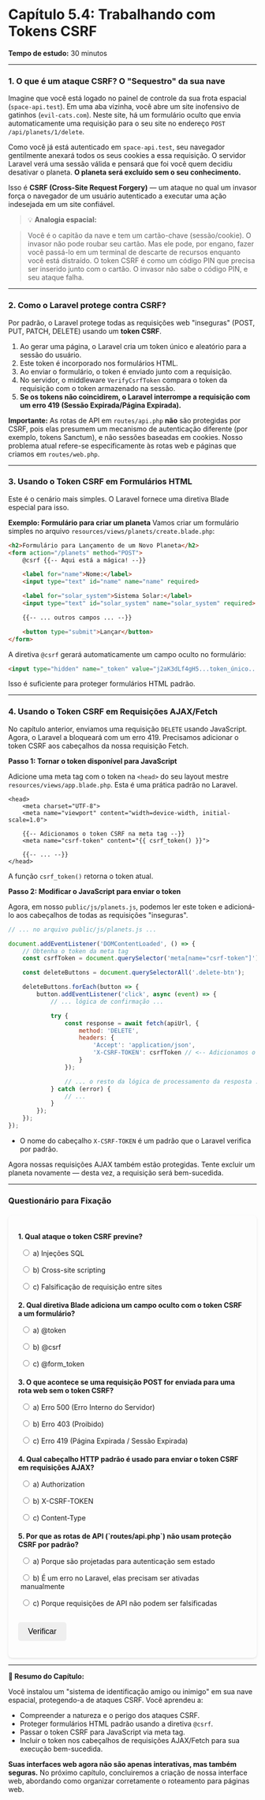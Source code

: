 # **Capítulo 5.4: Trabalhando com Tokens CSRF**
**Tempo de estudo:** 30 minutos

---

### **1. O que é um ataque CSRF? O "Sequestro" da sua nave**

Imagine que você está logado no painel de controle da sua frota espacial (`space-api.test`). Em uma aba vizinha, você abre um site inofensivo de gatinhos (`evil-cats.com`). Neste site, há um formulário oculto que envia automaticamente uma requisição para o seu site no endereço `POST /api/planets/1/delete`.

Como você já está autenticado em `space-api.test`, seu navegador gentilmente anexará todos os seus cookies a essa requisição. O servidor Laravel verá uma sessão válida e pensará que foi você quem decidiu desativar o planeta. **O planeta será excluído sem o seu conhecimento.**

Isso é **CSRF (Cross-Site Request Forgery)** — um ataque no qual um invasor força o navegador de um usuário autenticado a executar uma ação indesejada em um site confiável.

> 💡 **Analogia espacial:**

> Você é o capitão da nave e tem um cartão-chave (sessão/cookie). O invasor não pode roubar seu cartão. Mas ele pode, por engano, fazer você passá-lo em um terminal de descarte de recursos enquanto você está distraído. O token CSRF é como um código PIN que precisa ser inserido junto com o cartão. O invasor não sabe o código PIN, e seu ataque falha.

---

### **2. Como o Laravel protege contra CSRF?**

Por padrão, o Laravel protege todas as requisições web "inseguras" (POST, PUT, PATCH, DELETE) usando um **token CSRF**.

1.  Ao gerar uma página, o Laravel cria um token único e aleatório para a sessão do usuário.
2.  Este token é incorporado nos formulários HTML.
3.  Ao enviar o formulário, o token é enviado junto com a requisição.
4.  No servidor, o middleware `VerifyCsrfToken` compara o token da requisição com o token armazenado na sessão.
5.  **Se os tokens não coincidirem, o Laravel interrompe a requisição com um erro 419 (Sessão Expirada/Página Expirada).**

**Importante:** As rotas de API em `routes/api.php` **não** são protegidas por CSRF, pois elas presumem um mecanismo de autenticação diferente (por exemplo, tokens Sanctum), e não sessões baseadas em cookies. Nosso problema atual refere-se especificamente às rotas web e páginas que criamos em `routes/web.php`.

---

### **3. Usando o Token CSRF em Formulários HTML**
Este é o cenário mais simples. O Laravel fornece uma diretiva Blade especial para isso.

**Exemplo: Formulário para criar um planeta**
Vamos criar um formulário simples no arquivo `resources/views/planets/create.blade.php`:

```html
<h2>Formulário para Lançamento de um Novo Planeta</h2>
<form action="/planets" method="POST">
    @csrf {{-- Aqui está a mágica! --}}

    <label for="name">Nome:</label>
    <input type="text" id="name" name="name" required>

    <label for="solar_system">Sistema Solar:</label>
    <input type="text" id="solar_system" name="solar_system" required>

    {{-- ... outros campos ... --}}

    <button type="submit">Lançar</button>
</form>
```

A diretiva `@csrf` gerará automaticamente um campo oculto no formulário:
```html
<input type="hidden" name="_token" value="j2aK3dLf4gH5...token_único...">
```

Isso é suficiente para proteger formulários HTML padrão.

---

### **4. Usando o Token CSRF em Requisições AJAX/Fetch**

No capítulo anterior, enviamos uma requisição `DELETE` usando JavaScript. Agora, o Laravel a bloqueará com um erro 419. Precisamos adicionar o token CSRF aos cabeçalhos da nossa requisição Fetch.

**Passo 1: Tornar o token disponível para JavaScript**

Adicione uma meta tag com o token na `<head>` do seu layout mestre `resources/views/app.blade.php`. Esta é uma prática padrão no Laravel.

```blade
<head>
    <meta charset="UTF-8">
    <meta name="viewport" content="width=device-width, initial-scale=1.0">

    {{-- Adicionamos o token CSRF na meta tag --}}
    <meta name="csrf-token" content="{{ csrf_token() }}">

    {{-- ... --}}
</head>
```

A função `csrf_token()` retorna o token atual.

**Passo 2: Modificar o JavaScript para enviar o token**

Agora, em nosso `public/js/planets.js`, podemos ler este token e adicioná-lo aos cabeçalhos de todas as requisições "inseguras".

```javascript
// ... no arquivo public/js/planets.js ...

document.addEventListener('DOMContentLoaded', () => {
    // Obtenha o token da meta tag
    const csrfToken = document.querySelector('meta[name="csrf-token"]').getAttribute('content');

    const deleteButtons = document.querySelectorAll('.delete-btn');

    deleteButtons.forEach(button => {
        button.addEventListener('click', async (event) => {
            // ... lógica de confirmação ...

            try {
                const response = await fetch(apiUrl, {
                    method: 'DELETE',
                    headers: {
                        'Accept': 'application/json',
                        'X-CSRF-TOKEN': csrfToken // <-- Adicionamos o token nos cabeçalhos!
                    }
                });

                // ... o resto da lógica de processamento da resposta ...
            } catch (error) {
                // ...
            }
        });
    });
});
```

-   O nome do cabeçalho `X-CSRF-TOKEN` é um padrão que o Laravel verifica por padrão.

Agora nossas requisições AJAX também estão protegidas. Tente excluir um planeta novamente — desta vez, a requisição será bem-sucedida.

---

### **Questionário para Fixação**

<style>
    #quiz-container {
        border-radius: 8px;
        padding: 20px;
        margin-top: 20px;
        box-shadow: 0 2px 4px rgba(0,0,0,0.1);
    }
    .question {
        margin-bottom: 15px;
    }
    .question p {
        font-weight: bold;
        margin-bottom: 10px;
    }
    #quiz-container label {
        display: block;
        margin-bottom: 5px;
        cursor: pointer;
        padding: 5px;
        border-radius: 4px;
    }
    #quiz-container button {
        border: none;
        padding: 10px 20px;
        border-radius: 5px;
        cursor: pointer;
        font-size: 16px;
        margin-top: 10px;
    }
    #quiz-container button:hover {
    }
    #quiz-results {
        margin-top: 20px;
        padding: 15px;
        border-radius: 5px;
    }
</style>

<div id="quiz-container">
  <form id="quiz-form">
    <div class="question">
      <p>1. Qual ataque o token CSRF previne?</p>
      <label><input type="radio" name="q1" value="a"> a) Injeções SQL</label>
      <label><input type="radio" name="q1" value="b"> b) Cross-site scripting</label>
      <label><input type="radio" name="q1" value="c"> c) Falsificação de requisição entre sites</label>
    </div>
    <div class="question">
      <p>2. Qual diretiva Blade adiciona um campo oculto com o token CSRF a um formulário?</p>
      <label><input type="radio" name="q2" value="a"> a) @token</label>
      <label><input type="radio" name="q2" value="b"> b) @csrf</label>
      <label><input type="radio" name="q2" value="c"> c) @form_token</label>
    </div>
    <div class="question">
      <p>3. O que acontece se uma requisição POST for enviada para uma rota web sem o token CSRF?</p>
      <label><input type="radio" name="q3" value="a"> a) Erro 500 (Erro Interno do Servidor)</label>
      <label><input type="radio" name="q3" value="b"> b) Erro 403 (Proibido)</label>
      <label><input type="radio" name="q3" value="c"> c) Erro 419 (Página Expirada / Sessão Expirada)</label>
    </div>
    <div class="question">
      <p>4. Qual cabeçalho HTTP padrão é usado para enviar o token CSRF em requisições AJAX?</p>
      <label><input type="radio" name="q4" value="a"> a) Authorization</label>
      <label><input type="radio" name="q4" value="b"> b) X-CSRF-TOKEN</label>
      <label><input type="radio" name="q4" value="c"> c) Content-Type</label>
    </div>
    <div class="question">
      <p>5. Por que as rotas de API (`routes/api.php`) não usam proteção CSRF por padrão?</p>
      <label><input type="radio" name="q5" value="a"> a) Porque são projetadas para autenticação sem estado</label>
      <label><input type="radio" name="q5" value="b"> b) É um erro no Laravel, elas precisam ser ativadas manualmente</label>
      <label><input type="radio" name="q5" value="c"> c) Porque requisições de API não podem ser falsificadas</label>
    </div>
    <button type="button" onclick="checkQuizAnswers()">Verificar</button>
  </form>
  <div id="quiz-results" style="display:none;"></div>
</div>

<script>
  function checkQuizAnswers() {
    const correctAnswers = { q1: 'c', q2: 'b', q3: 'c', q4: 'b', q5: 'a' };
    const form = document.getElementById('quiz-form');
    const resultsContainer = document.getElementById('quiz-results');
    let score = 0;
    let resultsHTML = '<h4>Resultados:</h4><ul>';

    for (const [question, correctAnswer] of Object.entries(correctAnswers)) {
      const questionDiv = form.querySelector(`input[name="${question}"]`).closest('.question');
      const labels = questionDiv.querySelectorAll('label');
      labels.forEach(l => {
          l.style.color = 'inherit';
          l.style.fontWeight = 'normal';
          l.style.border = 'none';
      });

      const userAnswer = form.elements[question] ? form.elements[question].value : undefined;

      if (userAnswer) {
        const selectedLabel = form.querySelector(`input[name="${question}"][value="${userAnswer}"]`).parentElement;
        if (userAnswer === correctAnswer) {
          score++;
          selectedLabel.style.fontWeight = 'bold';
          resultsHTML += `<li>Questão ${question.slice(1)}: <span style="color:green;">Correto!</span></li>`;
        } else {
          selectedLabel.style.fontWeight = 'bold';
          const correctLabel = form.querySelector(`input[name="${question}"][value="${correctAnswer}"]`).parentElement;
          correctLabel.style.fontWeight = 'bold';
          resultsHTML += `<li>Questão ${question.slice(1)}: <span style="color:red;">Incorreto.</span> Resposta correta: <b>${correctAnswer.toUpperCase()}</b></li>`;
        }
      } else {
        resultsHTML += `<li>Questão ${question.slice(1)}: <span style="color:orange;">Sem resposta.</span></li>`;
      }
    }

    resultsHTML += `</ul><p><b>Seu resultado: ${score} de ${Object.keys(correctAnswers).length}</b></p>`;
    resultsContainer.innerHTML = resultsHTML;
    resultsContainer.style.display = 'block';
  }
</script>

---
**🚀 Resumo do Capítulo:**

Você instalou um "sistema de identificação amigo ou inimigo" em sua nave espacial, protegendo-a de ataques CSRF. Você aprendeu a:

-   Compreender a natureza e o perigo dos ataques CSRF.
-   Proteger formulários HTML padrão usando a diretiva `@csrf`.
-   Passar o token CSRF para JavaScript via meta tag.
-   Incluir o token nos cabeçalhos de requisições AJAX/Fetch para sua execução bem-sucedida.

**Suas interfaces web agora não são apenas interativas, mas também seguras.** No próximo capítulo, concluiremos a criação de nossa interface web, abordando como organizar corretamente o roteamento para páginas web.